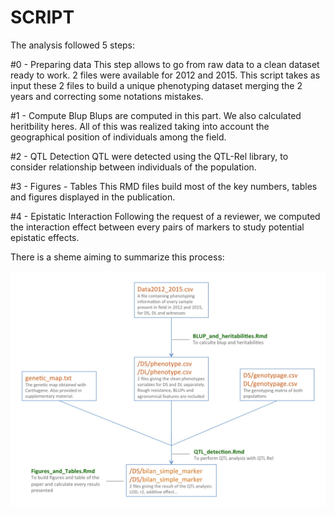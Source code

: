 SCRIPT
=======

The analysis followed 5 steps:

#0 - Preparing data
This step allows to go from raw data to a clean dataset ready to work. 2 files were available for 2012 and 2015. This script takes as input these 2 files to build a unique phenotyping dataset merging the 2 years and correcting some notations mistakes.

#1 - Compute Blup
Blups are computed in this part. We also calculated heritbility heres. All of this was realized taking into account the geographical position of individuals among the field.

#2 - QTL Detection
QTL were detected using the QTL-Rel library, to consider relationship between individuals of the population.

#3 - Figures - Tables
This RMD files build most of the key numbers, tables and figures displayed in the publication.

#4 - Epistatic Interaction
Following the request of a reviewer, we computed the interaction effect between every pairs of markers to study potential epistatic effects.

There is a sheme aiming to summarize this process:

<img style="float: justify;" align="center" src="Explanation_Pipeline_Analysis.jpg">

